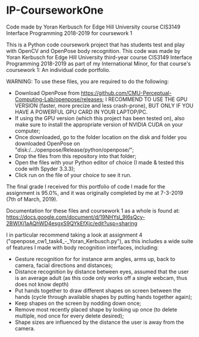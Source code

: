 # IP-CourseworkOne
Code made by Yoran Kerbusch for Edge Hill University course CIS3149 Interface Programming 2018-2019 for coursework 1

This is a Python code coursework project that has students test and play with OpenCV and OpenPose body recognition. This code was made by Yoran Kerbusch for Edge Hill University third-year course CIS3149 Interface Programming 2018-2019 as part of my International Minor, for that course's coursework 1: An individual code portfolio.

WARNING: To use these files, you are required to do the following:
- Download OpenPose from https://github.com/CMU-Perceptual-Computing-Lab/openpose/releases;
I RECOMMEND TO USE THE GPU VERSION (faster, more precize and less crash-prone), BUT ONLY IF YOU HAVE A POWERFUL GPU CARD IN YOUR LAPTOP/PC.
- If using the GPU version (which this project has been tested on), also make sure to install the appropriate version of NVIDIA CUDA on your computer;
- Once downloaded, go to the folder location on the disk and folder you downloaded OpenPose on "disk:/.../openpose/Release/python/openpose/";
- Drop the files from this repository into that folder;
- Open the files with your Python editor of choice (I made & tested this code with Spyder 3.3.3);
- Click run on the file of your choice to see it run.

The final grade I received for this portfolio of code I made for the assignment is 95.0%, and it was originally completed by me at 7-3-2019 (7th of March, 2019).

Documentation for these files and coursework 1 as a whole is found at: https://docs.google.com/document/d/19NHYsl_9I6sQcy-2BWlXj1aAQhWD4esgxS9QYkEfXjc/edit?usp=sharing

I in particular recommend taking a look at assignment 4 ("openpose_cw1_task4_-_Yoran_Kerbusch.py"), as this includes a wide suite of features I made with body recognition interfaces, including:
- Gesture recognition for for instance arm angles, arms up, back to camera, facial directions and distances;
- Distance recognition by distance between eyes, assumed that the user is an average adult (as this code only works off a single webcam, thus does not know depth)
- Put hands together to draw different shapes on screen between the hands (cycle through available shapes by putting hands together again);
- Keep shapes on the screen by nodding down once;
- Remove most recently placed shape by looking up once (to delete multiple, nod once for every delete desired);
- Shape sizes are influenced by the distance the user is away from the camera.
